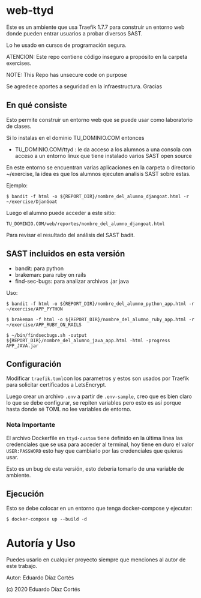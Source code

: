 # web-ttyd

Este es un ambiente que usa Traefik 1.7.7 para construir un entorno web donde pueden entrar usuarios a probar diversos SAST.

Lo he usado en cursos de programación segura.

ATENCION: Este repo contiene código inseguro a propósito en la carpeta exercises.

NOTE: This Repo has unsecure code on purpose


Se agredece aportes a seguridad en la infraestructura. Gracias

## En qué consiste

Esto permite construir un entorno web que se puede usar como laboratorio de clases.

Si lo instalas en el dominio TU_DOMINIO.COM entonces

   - TU_DOMINIO.COM/ttyd : le da acceso a los alumnos a una consola con acceso a un entorno linux que tiene instalado varios SAST open source
  
En este entorno se encuentran varias aplicaciones en la carpeta o directorio ~/exercise, la idea es que los alumnos ejecuten analisis SAST sobre estas.

Ejemplo:

    $ bandit -f html -o ${REPORT_DIR}/nombre_del_alumno_djangoat.html -r ~/exercise/DjanGoat 
 
Luego el alumno puede acceder a este sitio:

    TU_DOMINIO.COM/web/reportes/nombre_del_alumno_djangoat.html 

Para revisar el resultado del análisis del SAST badit.


## SAST incluidos en esta versión

  - bandit: para python
  - brakeman: para ruby on rails
  - find-sec-bugs: para analizar archivos .jar java
  
Uso:

    $ bandit -f html -o ${REPORT_DIR}/nombre_del_alumno_python_app.html -r ~/exercise/APP_PYTHON
    
    $ brakeman -f html -o ${REPORT_DIR}/nombre_del_alumno_ruby_app.html -r ~/exercise/APP_RUBY_ON_RAILS
    
    $ ~/bin/findsecbugs.sh -output ${REPORT_DIR}/nombre_del_alumno_java_app.html -html -progress APP_JAVA.jar
    
    
## Configuración

Modificar `traefik.toml`con los parametros <YOUR DOMAIN> y <YOUR EMAIL> estos son usados por Traefik para solicitar certificados a LetsEncrypt.
  
Luego crear un archivo `.env` a partir de `.env-sample`, creo que es bien claro lo que se debe configurar, se repiten variables pero esto es así porque hasta donde sé TOML no lee variables de entorno.


### Nota Importante

El archivo Dockerfile en `ttyd-custom` tiene definido en la última linea las credenciales que se usa para acceder al terminal, hoy tiene en duro el valor `USER:PASSWORD` esto hay que cambiarlo por las credenciales que quieras usar. 

Esto es un bug de esta versión, esto deberia tomarlo de una variable de ambiente.

## Ejecución

Esto se debe colocar en un entorno que tenga docker-compose y ejecutar:

    $ docker-compose up --build -d
    

# Autoría y Uso

Puedes usarlo en cualquier proyecto siempre que menciones al autor de este trabajo.

Autor: Eduardo Díaz Cortés

(c) 2020 Eduardo Díaz Cortés



